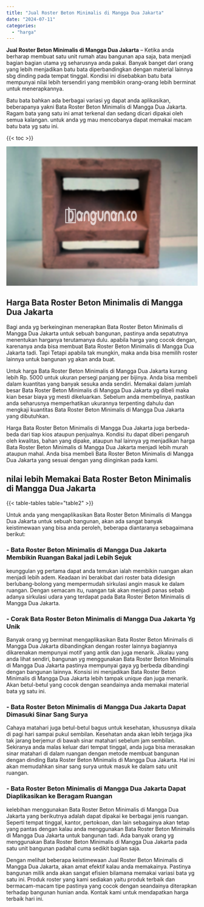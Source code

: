 ```yaml
---
title: "Jual Roster Beton Minimalis di Mangga Dua Jakarta"
date: "2024-07-11"
categories: 
  - "harga"
---
```


**Jual Roster Beton Minimalis di Mangga Dua Jakarta** – Ketika anda berharap membuat satu unit rumah atau bangunan apa saja, bata menjadi bagian bagian utama yg seharusnya anda pakai. Banyak banget dari orang yang lebih menjadikan batu bata diperbandingkan dengan material lainnya sbg dinding pada tempat tinggal. Kondisi ini disebabkan batu bata mempunyai nilai lebih tersendiri yang membikin orang-orang lebih berminat untuk menerapkannya.

Batu bata bahkan ada berbagai variasi yg dapat anda aplikasikan, beberapanya yakni Bata Roster Beton Minimalis di Mangga Dua Jakarta. Ragam bata yang satu ini amat terkenal dan sedang dicari dipakai oleh semua kalangan. untuk anda yg mau mencobanya dapat memakai macam batu bata yg satu ini.

{{< toc >}}

![Jual Roster Beton Minimalis di Mangga Dua Jakarta](/images/bata-roster-minimalis-37.png)

## Harga Bata Roster Beton Minimalis di Mangga Dua Jakarta

Bagi anda yg berkeinginan menerapkan Bata Roster Beton Minimalis di Mangga Dua Jakarta untuk sebuah bangunan, pastinya anda sepatutnya menentukan harganya terutamanya dulu. apabila harga yang cocok dengan, karenanya anda bisa membuat Bata Roster Beton Minimalis di Mangga Dua Jakarta tadi. Tapi Tetapi apabila tak mungkin, maka anda bisa memilih roster lainnya untuk bangunan yg akan anda buat.

Untuk harga Bata Roster Beton Minimalis di Mangga Dua Jakarta kurang lebih Rp. 5000 untuk ukuran persegi panjang per bijinya. Anda bisa membeli dalam kuantitas yang banyak sesuka anda sendiri. Memakai dalam jumlah besar Bata Roster Beton Minimalis di Mangga Dua Jakarta yg dibeli maka kian besar biaya yg mesti dikeluarkan. Sebelum anda membelinya, pastikan anda seharusnya memperhatikan ukurannya terpenting dahulu dan mengkaji kuantitas Bata Roster Beton Minimalis di Mangga Dua Jakarta yang dibutuhkan.

Harga Bata Roster Beton Minimalis di Mangga Dua Jakarta juga berbeda-beda dari tiap kios ataupun penjualnya. Kondisi itu dapat diberi pengaruh oleh kwalitas, bahan yang dipake, ataupun hal lainnya yg menjadikan harga Bata Roster Beton Minimalis di Mangga Dua Jakarta menjadi lebih murah ataupun mahal. Anda bisa membeli Bata Roster Beton Minimalis di Mangga Dua Jakarta yang sesuai dengan yang diinginkan pada kami.

## nilai lebih Memakai Bata Roster Beton Minimalis di Mangga Dua Jakarta

{{< table-tables table="table2" >}}

Untuk anda yang mengaplikasikan Bata Roster Beton Minimalis di Mangga Dua Jakarta untuk sebuah bangunan, akan ada sangat banyak keistimewaan yang bisa anda peroleh, beberapa diantaranya sebagaimana berikut:

### \- Bata Roster Beton Minimalis di Mangga Dua Jakarta Membikin Ruangan Bakal jadi Lebih Sejuk

keunggulan yg pertama dapat anda temukan ialah membikin ruangan akan menjadi lebih adem. Keadaan ini berakibat dari roster bata didesign berlubang-bolong yang mempermudah sirkulasi angin masuk ke dalam ruangan. Dengan semacam itu, ruangan tak akan menjadi panas sebab adanya sirkulasi udara yang terdapat pada Bata Roster Beton Minimalis di Mangga Dua Jakarta.

### \- Corak Bata Roster Beton Minimalis di Mangga Dua Jakarta Yg Unik

Banyak orang yg berminat mengaplikasikan Bata Roster Beton Minimalis di Mangga Dua Jakarta dibandingkan dengan roster lainnya bagiannya dikarenakan mempunyai motif yang antik dan juga menarik. Jikalau yang anda lihat sendiri, bangunan yg menggunakan Bata Roster Beton Minimalis di Mangga Dua Jakarta pastinya mempunyai gaya yg berbeda dibandingi dengan bangunan lainnya. Konsisi ini menjadikan Bata Roster Beton Minimalis di Mangga Dua Jakarta lebih tampak unique dan juga menarik. Akan betul-betul yang cocok dengan seandainya anda memakai material bata yg satu ini.

### \- Bata Roster Beton Minimalis di Mangga Dua Jakarta Dapat Dimasuki Sinar Sang Surya

Cahaya matahari juga betul-betul bagus untuk kesehatan, khususnya dikala di pagi hari sampai pukul sembilan. Kesehatan anda akan lebih terjaga jika tak jarang berjemur di bawah sinar matahari sebelum jam sembilan. Sekiranya anda malas keluar dari tempat tinggal, anda juga bisa merasakan sinar matahari di dalam ruangan dengan metode membuat bangunan dengan dinding Bata Roster Beton Minimalis di Mangga Dua Jakarta. Hal ini akan memudahkan sinar sang surya untuk masuk ke dalam satu unit ruangan.

### \- Bata Roster Beton Minimalis di Mangga Dua Jakarta Dapat Diaplikasikan ke Beragam Ruangan

kelebihan menggunakan Bata Roster Beton Minimalis di Mangga Dua Jakarta yang berikutnya adalah dapat dipakai ke berbagai jenis ruangan. Seperti tempat tinggal, kantor, pertokoan, dan lain sebagainya akan tetap yang pantas dengan kalau anda menggunakan Bata Roster Beton Minimalis di Mangga Dua Jakarta untuk bangunan tadi. Ada banyak orang yg menggunakan Bata Roster Beton Minimalis di Mangga Dua Jakarta pada satu unit bangunan padahal cuma sedikit bagian saja.

Dengan melihat beberapa keistimewaan Jual Roster Beton Minimalis di Mangga Dua Jakarta, akan amat efektif kalau anda memakainya. Pastinya bangunan milik anda akan sangat efisien bilamana memakai variasi bata yg satu ini. Produk roster yang kami sediakan yaitu produk terbaik dan bermacam-macam tipe pastinya yang cocok dengan seandainya diterapkan terhadap bangunan hunian anda. Kontak kami untuk mendapatkan harga terbaik hari ini.
